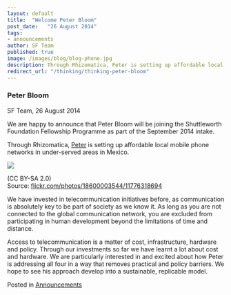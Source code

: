 ```yaml
---
layout: default
title:  "Welcome Peter Bloom"
post_date:   "26 August 2014"
tags: 
- announcements
author: SF Team
published: true
image: /images/blog/blog-phone.jpg
description: Through Rhizomatica, Peter is setting up affordable local mobile phone...
redirect_url: "/thinking/thinking-peter-bloom"
---
```


### Peter Bloom

SF Team, 26 August 2014

We are happy to announce that Peter Bloom will be joining the
Shuttleworth Foundation Fellowship Programme as part of the September
2014 intake.

Through Rhizomatica, [Peter]({{%20}}) is setting up affordable local
mobile phone networks in under-served areas in Mexico.

![](../../../../images/blog/blog-phone1.jpg)

(CC BY-SA 2.0)\
 Source:
[flickr.com/photos/18600003544/11776318694](https://secure.flickr.com/photos/18600003544/11776318694)

We have invested in telecommunication initiatives before, as
communication is absolutely key to be part of society as we know it. As
long as you are not connected to the global communication network, you
are excluded from participating in human development beyond the
limitations of time and distance.

Access to telecommunication is a matter of cost, infrastructure,
hardware and policy. Through our investments so far we have learnt a lot
about cost and hardware. We are particularly interested in and excited
about how Peter is addressing all four in a way that removes practical
and policy barriers. We hope to see his approach develop into a
sustainable, replicable model.

Posted in [Announcements]({{%20}})